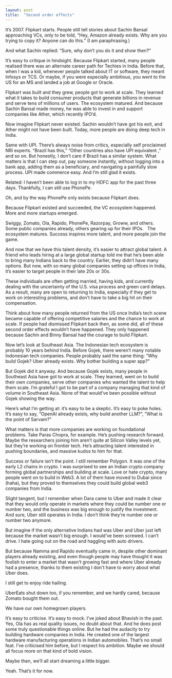 ```yaml
---
layout: post
title:  "Second order effects"
---
```


It’s 2007. Flipkart starts. People still tell stories about Sachin Bansal approaching VCs, only to be told, “Hey, Amazon already exists. Why are you trying to copy it? Anyone can do this.” (I am paraphrasing.)

And what Sachin replied: “Sure, why don’t you do it and show then?”

It’s easy to critique in hindsight. Because Flipkart started, many people realised there was an alternate career path for Techies in India. Before that, when I was a kid, whenever people talked about IT or software, they meant Infosys or TCS. Or maybe, if you were especially ambitious, you went to the US for an MS and landed a job at Google or Oracle.

Flipkart was built and they grew, people got to work at scale. They learned what it takes to build consumer products that generate billions in revenue and serve tens of millions of users. The ecosystem matured. And because Sachin Bansal made money, he was able to invest in and support companies like Ather, which recently IPO’d.

Now imagine Flipkart never existed. Sachin wouldn’t have got his exit, and Ather might not have been built. Today, more people are doing deep tech in India.

Same with UPI. There’s always noise from critics, especially self proclaimed NRI experts. “Brazil has this,” “Other countries also have UPI equivalent ,” and so on. But honestly, I don’t care if Brazil has a similar system. What matters is that I can step out, pay someone instantly, without logging into a bank app, adding them as a beneficiary, and navigating a painfully slow process. UPI made commerce easy. And I’m still glad it exists.

Related: I haven’t been able to log in to my HDFC app for the past three days. Thankfully, I can still use PhonePe.

Oh, and by the way PhonePe only exists because Flipkart does.

Because Flipkart existed and succeeded, the VC ecosystem happened. More and more startups emerged.

Swiggy, Zomato, Ola, Rapido, PhonePe, Razorpay, Groww, and others.
 
Some public companies already, others gearing up for their IPOs.
 
The ecosystem matures. Success inspires more talent, and more people join the game.

And now that we have this talent density, it’s easier to attract global talent. A friend who leads hiring at a large global startup told me that he’s been able to bring many Indians back to the country. Earlier, they didn’t have many options. But now, with so many global companies setting up offices in India, it’s easier to target people in their late 20s or 30s.

These individuals are often getting married, having kids, and currently dealing with the uncertainty of the U.S. visa process and green card delays. As a result, many are open to returning to India, especially if they get to work on interesting problems, and don’t have to take a big hit on their compensation.

Think about how many people returned from the US once India’s tech scene became capable of offering competitive salaries and the chance to work at scale. If people had dismissed Flipkart back then, as some did, all of these second order effects wouldn’t have happened. They only happened because Sachin and Binny Bansal had the courage to build Flipkart.

Now let’s look at Southeast Asia. The Indonesian tech ecosystem is probably 10 years behind India. Before Gojek, there weren’t many notable Indonesian tech companies. People probably said the same thing: “Why build Gojek? Uber already exists. Why bother building a super app?”

But Gojek did it anyway. And because Gojek exists, many people in Southeast Asia have got to work at scale. They learned, went on to build their own companies, serve other companies who wanted the talent to help them scale. I’m grateful I got to be part of a company managing that kind of volume in Southeast Asia. None of that would’ve been possible without Gojek showing the way.

Here’s what I’m getting at: it’s easy to be a skeptic. It’s easy to poke holes. It’s easy to say, “OpenAI already exists, why build another LLM?”, "What is the point of Sarvam?"

What matters is that more companies are working on foundational problems. Take Paras Chopra, for example. He’s pushing research forward. Maybe the researchers joining him aren’t quite at Silicon Valley levels yet, but they’re working on frontier tech. He’s attracting talent interested in pushing boundaries, and massive kudos to him for that.

Success or failure isn’t the point. I still remember Polygon. It was one of the early L2 chains in crypto. I was surprised to see an Indian crypto company forming global partnerships and building at scale. Love or hate crypto, many people went on to build in Web3. A lot of them have moved to Dubai since (haha), but they proved to themselves they could build global web3 companies from India.

Slight tangent, but I remember when Dara came to Uber and made it clear that they would only operate in markets where they could be number one or number two, and the business was big enough to justify the investment. And sure, Uber still operates in India. I don’t think they’re number one or number two anymore.

But imagine if the only alternative Indians had was Uber and Uber just left because the market wasn’t big enough. I would’ve been screwed. I can’t drive. I hate going out on the road and haggling with auto drivers.

But because Namma and Rapido eventually came in, despite other dominant players already existing, and even though people may have thought it was foolish to enter a market that wasn’t growing fast and where Uber already had a presence, thanks to them existing I don't have to worry about what Uber does.

I still get to enjoy ride hailing.

UberEats shut down too, if you remember, and we hardly cared, because Zomato bought them out.

We have our own homegrown players.

It’s easy to criticise. It’s easy to mock. I’ve joked about Bhavish in the past. Yes, Ola has as real quality issues, no doubt about that. And he does post some truly questionable things online. But he had the audacity to try building hardware companies in India. He created one of the largest hardware manufacturing operations in Indian automobiles. That’s no small feat. I’ve criticised him before, but I respect his ambition. Maybe we should all focus more on that kind of bold vision.

Maybe then, we’ll all start dreaming a little bigger.

Yeah. That’s it for now.
